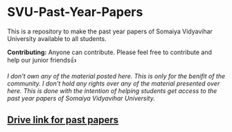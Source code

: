 # SVU-Past-Year-Papers
This is a repository to make the past year papers of Somaiya Vidyavihar University available to all students.

**Contributing:** 
Anyone can contribute. Please feel free to contribute and help our junior friends👍

_I don't own any of the material posted here. This is only for the benifit of the community. I don't hold any rights over any of the material presented over here. This is done with the intention of helping students get access to the past year papers of Somaiya Vidyavihar University._



## [Drive link for past papers](https://drive.google.com/drive/folders/18fNsY9SdEaULGZBf8fGARAhjG7nKP8rs?usp=sharing)
